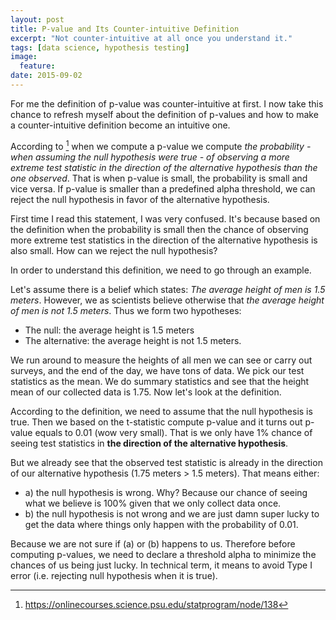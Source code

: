 ```yaml
---
layout: post
title: P-value and Its Counter-intuitive Definition
excerpt: "Not counter-intuitive at all once you understand it."
tags: [data science, hypothesis testing]
image:
  feature:
date: 2015-09-02
---
```


For me the definition of p-value was counter-intuitive at first. I now take this chance to refresh myself about the definition of p-values and how to make a counter-intuitive definition become an intuitive one.

According to [^1] when we compute a p-value we compute *the probability - when assuming the null hypothesis were true - of observing a more extreme test statistic in the direction of the alternative hypothesis than the one observed*. That is when p-value is small, the probability is small and vice versa. If p-value is smaller than a predefined alpha threshold, we can reject the null hypothesis in favor of the alternative hypothesis.

First time I read this statement, I was very confused. It's because based on the definition when the probability is small then the chance of observing more extreme test statistics in the direction of the alternative hypothesis is also small. How can we reject the null hypothesis?

In order to understand this definition, we need to go through an example.

Let's assume there is a belief which states: *The average height of men is 1.5 meters*. However, we as scientists believe otherwise that *the average height of men is not 1.5 meters*. Thus we form two hypotheses:

* The null: the average height is 1.5 meters
* The alternative: the average height is not 1.5 meters.

We run around to measure the heights of all men we can see or carry out surveys, and the end of the day, we have tons of data. We pick our test statistics as the mean. We do summary statistics and see that the height mean of our collected data is 1.75. Now let's look at the definition.

According to the definition, we need to assume that the null hypothesis is true. Then we based on the t-statistic compute p-value and it turns out p-value equals to 0.01 (wow very small). That is we only have 1% chance of seeing test statistics in **the direction of the alternative hypothesis**. 

But we already see that the observed test statistic is already in the direction of our alternative hypothesis (1.75 meters > 1.5 meters). That means either:

- a) the null hypothesis is wrong. Why? Because our chance of seeing what we believe is 100% given that we only collect data once.
- b) the null hypothesis is not wrong and we are just damn super lucky to get the data where things only happen with the probability of 0.01.

Because we are not sure if (a) or (b) happens to us. Therefore before computing p-values, we need to declare a threshold alpha to minimize the chances of us being just lucky. In technical term, it means to avoid Type I error (i.e. rejecting null hypothesis when it is true).


[^1]: <https://onlinecourses.science.psu.edu/statprogram/node/138>